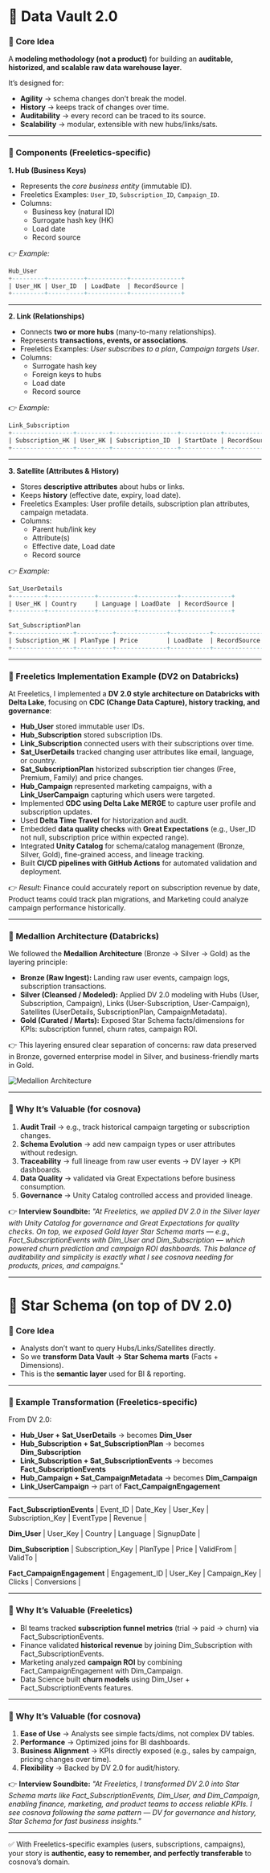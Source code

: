 # 📌 Data Vault 2.0

### 🔹 Core Idea

A **modeling methodology (not a product)** for building an **auditable, historized, and scalable raw data warehouse layer**.

It’s designed for:

* **Agility** → schema changes don’t break the model.
* **History** → keeps track of changes over time.
* **Auditability** → every record can be traced to its source.
* **Scalability** → modular, extensible with new hubs/links/sats.

---

### 🔹 Components (Freeletics-specific)

**1. Hub (Business Keys)**

* Represents the *core business entity* (immutable ID).
* Freeletics Examples: `User_ID`, `Subscription_ID`, `Campaign_ID`.
* Columns:
  * Business key (natural ID)
  * Surrogate hash key (HK)
  * Load date
  * Record source

👉 *Example:*
```sql
Hub_User
+---------+----------+-----------+--------------+
| User_HK | User_ID  | LoadDate  | RecordSource |
+---------+----------+-----------+--------------+
```

---

**2. Link (Relationships)**

* Connects **two or more hubs** (many-to-many relationships).
* Represents **transactions, events, or associations**.
* Freeletics Examples: *User subscribes to a plan*, *Campaign targets User*.
* Columns:
  * Surrogate hash key
  * Foreign keys to hubs
  * Load date
  * Record source

👉 *Example:*
```sql
Link_Subscription
+-----------------+---------+------------------+-----------+--------------+
| Subscription_HK | User_HK | Subscription_ID  | StartDate | RecordSource |
+-----------------+---------+------------------+-----------+--------------+
```

---

**3. Satellite (Attributes & History)**

* Stores **descriptive attributes** about hubs or links.
* Keeps **history** (effective date, expiry, load date).
* Freeletics Examples: User profile details, subscription plan attributes, campaign metadata.
* Columns:
  * Parent hub/link key
  * Attribute(s)
  * Effective date, Load date
  * Record source

👉 *Example:*
```sql
Sat_UserDetails
+---------+-------------+----------+-----------+--------------+
| User_HK | Country     | Language | LoadDate  | RecordSource |
+---------+-------------+----------+-----------+--------------+
```

```sql
Sat_SubscriptionPlan
+-----------------+----------+--------------+-----------+--------------+
| Subscription_HK | PlanType | Price        | LoadDate  | RecordSource |
+-----------------+----------+--------------+-----------+--------------+
```

---

### 🔹 Freeletics Implementation Example (DV2 on Databricks)

At Freeletics, I implemented a **DV 2.0 style architecture on Databricks with Delta Lake**, focusing on **CDC (Change Data Capture), history tracking, and governance**:

* **Hub_User** stored immutable user IDs.
* **Hub_Subscription** stored subscription IDs.
* **Link_Subscription** connected users with their subscriptions over time.
* **Sat_UserDetails** tracked changing user attributes like email, language, or country.
* **Sat_SubscriptionPlan** historized subscription tier changes (Free, Premium, Family) and price changes.
* **Hub_Campaign** represented marketing campaigns, with a **Link_UserCampaign** capturing which users were targeted.
* Implemented **CDC using Delta Lake MERGE** to capture user profile and subscription updates.
* Used **Delta Time Travel** for historization and audit.
* Embedded **data quality checks** with **Great Expectations** (e.g., User_ID not null, subscription price within expected range).
* Integrated **Unity Catalog** for schema/catalog management (Bronze, Silver, Gold), fine-grained access, and lineage tracking.
* Built **CI/CD pipelines with GitHub Actions** for automated validation and deployment.

👉 *Result:* Finance could accurately report on subscription revenue by date, Product teams could track plan migrations, and Marketing could analyze campaign performance historically.

---

### 🔹 Medallion Architecture (Databricks)

We followed the **Medallion Architecture** (Bronze → Silver → Gold) as the layering principle:

* **Bronze (Raw Ingest):** Landing raw user events, campaign logs, subscription transactions.
* **Silver (Cleansed / Modeled):** Applied DV 2.0 modeling with Hubs (User, Subscription, Campaign), Links (User-Subscription, User-Campaign), Satellites (UserDetails, SubscriptionPlan, CampaignMetadata).
* **Gold (Curated / Marts):** Exposed Star Schema facts/dimensions for KPIs: subscription funnel, churn rates, campaign ROI.

👉 This layering ensured clear separation of concerns: raw data preserved in Bronze, governed enterprise model in Silver, and business-friendly marts in Gold.

![Medallion Architecture](https://databricks.com/wp-content/uploads/2023/06/medallion-architecture.png)

---

### 🔹 Why It’s Valuable (for cosnova)

1. **Audit Trail** → e.g., track historical campaign targeting or subscription changes.
2. **Schema Evolution** → add new campaign types or user attributes without redesign.
3. **Traceability** → full lineage from raw user events → DV layer → KPI dashboards.
4. **Data Quality** → validated via Great Expectations before business consumption.
5. **Governance** → Unity Catalog controlled access and provided lineage.

👉 **Interview Soundbite:**
*"At Freeletics, we applied DV 2.0 in the Silver layer with Unity Catalog for governance and Great Expectations for quality checks. On top, we exposed Gold layer Star Schema marts — e.g., Fact_SubscriptionEvents with Dim_User and Dim_Subscription — which powered churn prediction and campaign ROI dashboards. This balance of auditability and simplicity is exactly what I see cosnova needing for products, prices, and campaigns."*

---

# 📌 Star Schema (on top of DV 2.0)

### 🔹 Core Idea

* Analysts don’t want to query Hubs/Links/Satellites directly.
* So we **transform Data Vault → Star Schema marts** (Facts + Dimensions).
* This is the **semantic layer** used for BI & reporting.

---

### 🔹 Example Transformation (Freeletics-specific)

From DV 2.0:

* **Hub_User + Sat_UserDetails** → becomes **Dim_User**
* **Hub_Subscription + Sat_SubscriptionPlan** → becomes **Dim_Subscription**
* **Link_Subscription + Sat_SubscriptionEvents** → becomes **Fact_SubscriptionEvents**
* **Hub_Campaign + Sat_CampaignMetadata** → becomes **Dim_Campaign**
* **Link_UserCampaign** → part of **Fact_CampaignEngagement**

---

**Fact_SubscriptionEvents**
| Event_ID | Date_Key | User_Key | Subscription_Key | EventType | Revenue |

**Dim_User**
| User_Key | Country | Language | SignupDate |

**Dim_Subscription**
| Subscription_Key | PlanType | Price | ValidFrom | ValidTo |

**Fact_CampaignEngagement**
| Engagement_ID | User_Key | Campaign_Key | Clicks | Conversions |

---

### 🔹 Why It’s Valuable (Freeletics)

* BI teams tracked **subscription funnel metrics** (trial → paid → churn) via Fact_SubscriptionEvents.
* Finance validated **historical revenue** by joining Dim_Subscription with Fact_SubscriptionEvents.
* Marketing analyzed **campaign ROI** by combining Fact_CampaignEngagement with Dim_Campaign.
* Data Science built **churn models** using Dim_User + Fact_SubscriptionEvents features.

---

### 🔹 Why It’s Valuable (for cosnova)

1. **Ease of Use** → Analysts see simple facts/dims, not complex DV tables.
2. **Performance** → Optimized joins for BI dashboards.
3. **Business Alignment** → KPIs directly exposed (e.g., sales by campaign, pricing changes over time).
4. **Flexibility** → Backed by DV 2.0 for audit/history.

👉 **Interview Soundbite:**
*"At Freeletics, I transformed DV 2.0 into Star Schema marts like Fact_SubscriptionEvents, Dim_User, and Dim_Campaign, enabling finance, marketing, and product teams to access reliable KPIs. I see cosnova following the same pattern — DV for governance and history, Star Schema for fast business insights."*

---

✅ With Freeletics-specific examples (users, subscriptions, campaigns), your story is **authentic, easy to remember, and perfectly transferable** to cosnova’s domain.

